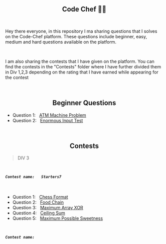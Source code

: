<h2 align="center">Code Chef 👨‍🍳</h2>

<br>

<p>Hey there everyone, in this repository I ma sharing questions that I solves on the Code-Chef platform. These questions include beginner, easy, medium and hard questions available on the platform.</p>

<br>

<p>I am also sharing the contests that I have given on the platform. You can find the contests in the "Contests" folder where I have further divided them in Div 1,2,3 depending on the rating that I have earned while appearing for the contest</p>

<br>

<h2 align="center">Beginner Questions</h2>


- Question 1: &nbsp; <a href="https://www.codechef.com/problems/HS08TEST">ATM Machine Problem</a>
- Question 2: &nbsp; <a href="https://www.codechef.com/problems/INTEST">Enormous Input Test</a>

<br>

<h2 align="center">Contests</h2>


> DIV 3

<code>
<h5>Contest name: &nbsp; Starters7</h5>
</code>

- Question 1: &nbsp; <a href="https://www.codechef.com/START7C/problems/CHSFORMT">Chess Format</a>
- Question 2:  &nbsp; <a href="https://www.codechef.com/START7C/problems/FODCHAIN">Food Chain</a>
- Question 3:  &nbsp; <a href="https://www.codechef.com/START7C/problems/MAXARXOR">Maximum Array XOR</a>
- Question 4:  &nbsp; <a href="https://www.codechef.com/START7C/problems/CEILSUM">Ceiling Sum</a>
- Question 5:  &nbsp; <a href="https://www.codechef.com/START7C/problems/MAXSWT">Maximum Possible Sweetness</a>


<code>
<h5>Contest name: &nbsp; </h5>
</code>



